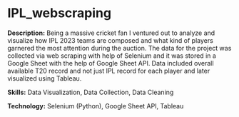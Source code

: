 # IPL_webscraping

**Description:** Being a massive cricket fan I ventured out to analyze and visualize how IPL 2023 teams are composed and what kind of players garnered the most attention during the auction. The data for the project was collected via web scraping with help of Selenium and it was stored in a Google Sheet with the help of Google Sheet API. Data included overall available T20 record and not just IPL record for each player and later visualized using Tableau.

**Skills:** Data Visualization, Data Collection, Data Cleaning

**Technology:** Selenium (Python), Google Sheet API, Tableau
